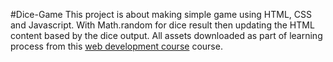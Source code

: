 #Dice-Game
This project is about making simple game using HTML, CSS and Javascript.
With Math.random for dice result then updating the HTML content based by the dice output.
All assets downloaded as part of learning process from this [web development course](udemy.com/course/the-complete-web-development-bootcamp/) course.
